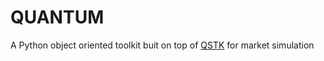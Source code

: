 QUANTUM
=======

A Python object oriented toolkit buit on top of [QSTK](http://wiki.quantsoftware.org) for market simulation
